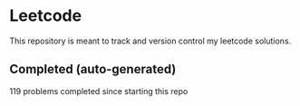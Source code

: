 # Leetcode

This repository is meant to track and version control my leetcode solutions.

## Completed (auto-generated)

119 problems completed since starting this repo
